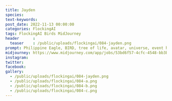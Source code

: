 ```yaml
---
title: Jayden
species: 
text-keywords: 
post_date: 2022-11-13 00:00:00
categories: FlockingAI
tags: FlockingAI Birds MidJourney 
header      :
  teaser    : /public/uploads/flockingai/084-jayden.png
prompt: Philippine Eagle, BIRD, tree of life, avatar, universe, event horizon, colorful, night, unreal engine, realistic, ultra detailed, complex detailed, insane details, hyperrealism, hyperdetail, emphasis photorealistic, 32k post-production, HDR, Nikon D800 Super Telephoto, hyper realistic, cinematic composition, cinematic lighting
midjourney: https://www.midjourney.com/app/jobs/53bd6f57-4cfc-4548-bb3b-e1dbfae07f4f
instagram: 
twitter: 
facebook: 
gallery: 
  - /public/uploads/flockingai/084-jayden.png
  - /public/uploads/flockingai/084-a.png
  - /public/uploads/flockingai/084-b.png
  - /public/uploads/flockingai/084-c.png
---
```


